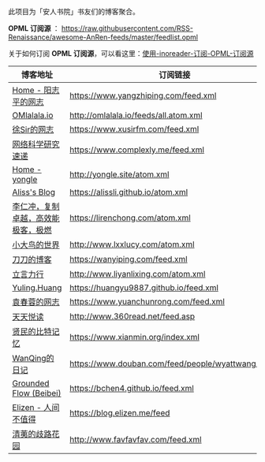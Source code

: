 此项目为「安人书院」书友们的博客聚合。

**OPML 订阅源** ： https://raw.githubusercontent.com/RSS-Renaissance/awesome-AnRen-feeds/master/feedlist.opml

关于如何订阅 **OPML 订阅源**，可以看这里：[使用-inoreader-订阅-OPML-订阅源](https://github.com/RSS-Renaissance/RSSR-Docs-CN/blob/master/01-%E4%BD%BF%E7%94%A8-inoreader-%E8%AE%A2%E9%98%85-OPML-%E8%AE%A2%E9%98%85%E6%BA%90.md)

博客地址 | 订阅链接
----- | -----
[Home - 阳志平的网志](https://www.yangzhiping.com/) | <https://www.yangzhiping.com/feed.xml>
[OMlalala.io](http://omlalala.io/) | <http://omlalala.io/feeds/all.atom.xml>
[徐Sir的网志](https://www.xusirfm.com/tech/) | <https://www.xusirfm.com/feed.xml>
[网络科学研究速递](https://www.complexly.me/) | <https://www.complexly.me/feed.xml>
[Home - yongle](http://yongle.site/) | <http://yongle.site/atom.xml>
[Aliss's Blog](https://alissli.github.io/) | <https://alissli.github.io/atom.xml>
[李仁冲，复制卓越，高效能极客，极燃](https://lirenchong.com/) | <https://lirenchong.com/atom.xml>
[小大鸟的世界](http://www.lxxlucy.com/) | <http://www.lxxlucy.com/atom.xml>
[刀刀的博客](http://wanyiping.com/) | <https://wanyiping.com/feed.xml>
[立言力行](http://www.liyanlixing.com/) | <http://www.liyanlixing.com/atom.xml>
[Yuling.Huang](https://huangyu9887.github.io/) | <https://huangyu9887.github.io/feed.xml>
[袁春蓉的网志](https://www.yuanchunrong.com/) | <https://www.yuanchunrong.com/feed.xml>
[天天悦读](http://360read.net/) | <http://www.360read.net/feed.asp>
[贤民的比特记忆](https://www.xianmin.org/) | <https://www.xianmin.org/index.xml>
[WanQing的日记](https://www.douban.com/people/wyattwang/notes) | <https://www.douban.com/feed/people/wyattwang/notes>
[Grounded Flow (Beibei)](https://bchen4.github.io) | <https://bchen4.github.io/feed.xml>
[Elizen - 人间不值得](https://blog.elizen.me/) | <https://blog.elizen.me/feed>
[清荑的歧路花园](http://www.favfavfav.com) | <http://www.favfavfav.com/feed.xml>
